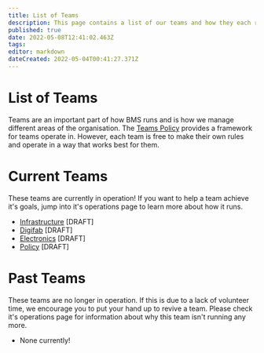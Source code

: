 ```yaml
---
title: List of Teams
description: This page contains a list of our teams and how they each run.
published: true
date: 2022-05-08T12:41:02.463Z
tags: 
editor: markdown
dateCreated: 2022-05-04T00:41:27.371Z
---
```


# List of Teams
Teams are an important part of how BMS runs and is how we manage different areas of the organisation. The [Teams Policy](/policies/teams) provides a framework for teams operate in. However, each team is free to make their own rules and operate in a way that works best for them.

# Current Teams
These teams are currently in operation! If you want to help a team achieve it's goals, jump into it's operations page to learn more about how it runs.

* [Infrastructure](/teams/infrastructure) [DRAFT]
* [Digifab](/teams/digifab) [DRAFT]
* [Electronics](/teams/electronics) [DRAFT]
* [Policy](/teams/infrastructure) [DRAFT]

# Past Teams
These teams are no longer in operation. If this is due to a lack of volunteer time, we encourage you to put your hand up to revive a team. Please check it's operations page for information about why this team isn't running any more.
* None currently!